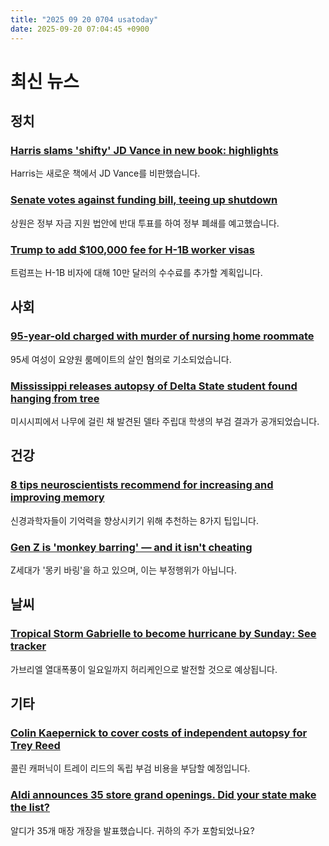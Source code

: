 ```yaml
---
title: "2025 09 20 0704 usatoday"
date: 2025-09-20 07:04:45 +0900
---
```


# 최신 뉴스

## 정치

### [Harris slams 'shifty' JD Vance in new book: highlights](https://www.usatoday.com/story/news/politics/2025/09/19/harris-vance-107-days-book-highlights/86225074007/)
Harris는 새로운 책에서 JD Vance를 비판했습니다.
### [Senate votes against funding bill, teeing up shutdown](https://www.usatoday.com/story/news/politics/2025/09/19/senate-votes-against-government-funding-bill-shutdown/86241267007/)
상원은 정부 자금 지원 법안에 반대 투표를 하여 정부 폐쇄를 예고했습니다.
### [Trump to add $100,000 fee for H-1B worker visas](https://www.usatoday.com/story/news/politics/2025/09/19/trump-adds-100000-fee-for-h1b-worker-visas/86247056007/)
트럼프는 H-1B 비자에 대해 10만 달러의 수수료를 추가할 계획입니다.

## 사회

### [95-year-old charged with murder of nursing home roommate](https://www.usatoday.com/story/news/crime/2025/09/19/woman-arrested-death-nursing-home-roommate-new-york-city/86241244007/)
95세 여성이 요양원 룸메이트의 살인 혐의로 기소되었습니다.
### [Mississippi releases autopsy of Delta State student found hanging from tree](https://www.usatoday.com/story/news/nation/2025/09/19/demartravion-trey-reed-autopsy-mississippi-medical-examiners-office/86229359007/)
미시시피에서 나무에 걸린 채 발견된 델타 주립대 학생의 부검 결과가 공개되었습니다.

## 건강

### [8 tips neuroscientists recommend for increasing and improving memory](https://www.usatoday.com/story/life/health-wellness/2025/09/19/how-to-improve-memory/86175339007/)
신경과학자들이 기억력을 향상시키기 위해 추천하는 8가지 팁입니다.
### [Gen Z is 'monkey barring' — and it isn't cheating](https://www.usatoday.com/story/life/health-wellness/2025/09/19/gen-z-dating-relationships-monkey-barring/85560212007/)
Z세대가 '몽키 바링'을 하고 있으며, 이는 부정행위가 아닙니다.

## 날씨

### [Tropical Storm Gabrielle to become hurricane by Sunday: See tracker](https://www.usatoday.com/story/news/weather/2025/09/19/tropical-storm-gabrielle-hurricane-path-tracker-spaghetti-models/86236248007/)
가브리엘 열대폭풍이 일요일까지 허리케인으로 발전할 것으로 예상됩니다.

## 기타

### [Colin Kaepernick to cover costs of independent autopsy for Trey Reed](https://www.usatoday.com/story/sports/nfl/2025/09/19/colin-kaepernick-independent-autopsy-trey-reed/86244594007/)
콜린 캐퍼닉이 트레이 리드의 독립 부검 비용을 부담할 예정입니다.
### [Aldi announces 35 store grand openings. Did your state make the list?](https://www.usatoday.com/story/news/life/2025/09/19/aldi-opening-new-stores/86110352007/)
알디가 35개 매장 개장을 발표했습니다. 귀하의 주가 포함되었나요?